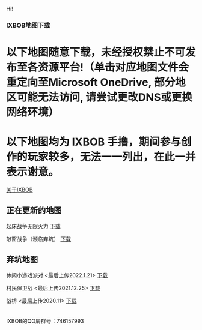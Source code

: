 


Hi!



### IXBOB地图下载

# 以下地图随意下载，未经授权禁止不可发布至各资源平台!（单击对应地图文件会重定向至Microsoft OneDrive, 部分地区可能无法访问, 请尝试更改DNS或更换网络环境）
# 以下地图均为 IXBOB 手撸，期间参与创作的玩家较多，无法一一列出，在此一并表示谢意。

<a href="http://ixbob.github.io/aboutIXBOB.html" target="_blank">关于IXBOB</a>

## 正在更新的地图

起床战争无限火力
<a href="http://ixbob.github.io/download/download1.html" target="_blank">下载</a>

敲窗战争（濒临弃坑）
<a href="http://ixbob.github.io/download/download2.html" target="_blank">下载</a>

## 弃坑地图

休闲小游戏派对 <最后上传2022.1.21>
<a href="http://ixbob.github.io/download/download3.html" target="_blank">下载</a>

村民保卫战 <最后上传2021.12.25>
<a href="http://ixbob.github.io/download/download4.html" target="_blank">下载</a>

战桥 <最后上传2020.11>
<a href="http://ixbob.github.io/download/download5.html" target="_blank">下载</a>
<br/>
<br/>
<br/>IXBOB的QQ屑群号：746157993

